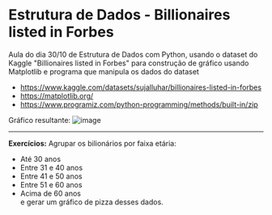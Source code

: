 # Estrutura de Dados - Billionaires listed in Forbes 

Aula do dia 30/10 de Estrutura de Dados com Python, usando o dataset do Kaggle "Billionaires listed in Forbes" para construção de gráfico usando Matplotlib e programa que manipula os dados do dataset

+ https://www.kaggle.com/datasets/sujalluhar/billionaires-listed-in-forbes
+ https://matplotlib.org/
+ https://www.programiz.com/python-programming/methods/built-in/zip

Gráfico resultante:
![image](https://github.com/CarolinaSFreitas/estrutura-de-dados_bilionarios-3010/assets/99994934/9e9e7d23-29a7-454e-afeb-3b987dc2eee5)

***

**Exercícios:**
Agrupar os bilionários por faixa etária:
  + Até 30 anos
  + Entre 31 e 40 anos
  + Entre 41 e 50 anos
  + Entre 51 e 60 anos
  + Acima de 60 anos   
 e gerar um gráfico de pizza desses dados.
